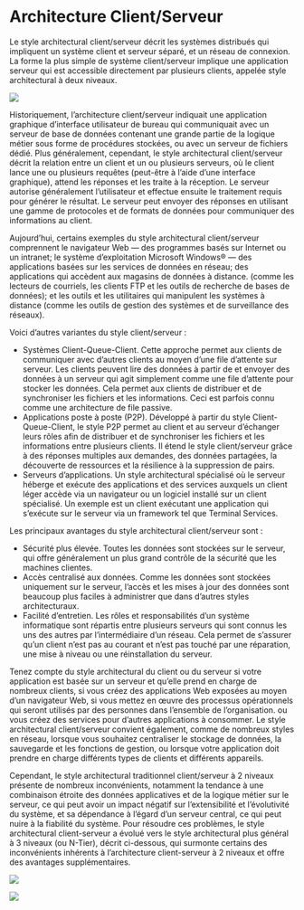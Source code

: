 # Architecture Client/Serveur

Le style architectural client/serveur décrit les systèmes distribués qui impliquent un système client et serveur séparé, et un réseau de connexion. La forme la plus simple de système client/serveur implique une application serveur qui est accessible directement par plusieurs clients, appelée style architectural à deux niveaux.

![](https://www.geonov.fr/fig/client-server/client-server-small.png)

Historiquement, l’architecture client/serveur indiquait une application graphique d’interface utilisateur de bureau qui communiquait avec un serveur de base de données contenant une grande partie de la logique métier sous forme de procédures stockées, ou avec un serveur de fichiers dédié. Plus généralement, cependant, le style architectural client/serveur décrit la relation entre un client et un ou plusieurs serveurs, où le client lance une ou plusieurs requêtes (peut-être à l’aide d’une interface graphique), attend les réponses et les traite à la réception. Le serveur autorise généralement l’utilisateur et effectue ensuite le traitement requis pour générer le résultat. Le serveur peut envoyer des réponses en utilisant une gamme de protocoles et de formats de données pour communiquer des informations au client.

Aujourd’hui, certains exemples du style architectural client/serveur comprennent le navigateur Web — des programmes basés sur Internet ou un intranet; le système d’exploitation Microsoft Windows® — des applications basées sur les services de données en réseau; des applications qui accèdent aux magasins de données à distance. (comme les lecteurs de courriels, les clients FTP et les outils de recherche de bases de données); et les outils et les utilitaires qui manipulent les systèmes à distance (comme les outils de gestion des systèmes et de surveillance des réseaux).

Voici d’autres variantes du style client/serveur :

- Systèmes Client-Queue-Client. Cette approche permet aux clients de communiquer avec d’autres clients au moyen d’une file d’attente sur serveur. Les clients peuvent lire des données à partir de et envoyer des données à un serveur qui agit simplement comme une file d’attente pour stocker les données. Cela permet aux clients de distribuer et de synchroniser les fichiers et les informations. Ceci est parfois connu comme une architecture de file passive.
- Applications poste à poste (P2P). Développé à partir du style Client-Queue-Client, le style P2P permet au client et au serveur d’échanger leurs rôles afin de distribuer et de synchroniser les fichiers et les informations entre plusieurs clients. Il étend le style client/serveur grâce à des réponses multiples aux demandes, des données partagées, la découverte de ressources et la résilience à la suppression de pairs.
- Serveurs d’applications. Un style architectural spécialisé où le serveur héberge et exécute des applications et des services auxquels un client léger accède via un navigateur ou un logiciel installé sur un client spécialisé. Un exemple est un client exécutant une application qui s’exécute sur le serveur via un framework tel que Terminal Services.

Les principaux avantages du style architectural client/serveur sont :
- Sécurité plus élevée. Toutes les données sont stockées sur le serveur, qui offre généralement un plus grand contrôle de la sécurité que les machines clientes.
- Accès centralisé aux données. Comme les données sont stockées uniquement sur le serveur, l’accès et les mises à jour des données sont beaucoup plus faciles à administrer que dans d’autres styles architecturaux.
- Facilité d’entretien. Les rôles et responsabilités d’un système informatique sont répartis entre plusieurs serveurs qui sont connus les uns des autres par l’intermédiaire d’un réseau. Cela permet de s’assurer qu’un client n’est pas au courant et n’est pas touché par une réparation, une mise à niveau ou une réinstallation du serveur.

Tenez compte du style architectural du client ou du serveur si votre application est basée sur un serveur et qu’elle prend en charge de nombreux clients, si vous créez des applications Web exposées au moyen d’un navigateur Web, si vous mettez en œuvre des processus opérationnels qui seront utilisés par des personnes dans l’ensemble de l’organisation. ou vous créez des services pour d’autres applications à consommer. Le style architectural client/serveur convient également, comme de nombreux styles en réseau, lorsque vous souhaitez centraliser le stockage de données, la sauvegarde et les fonctions de gestion, ou lorsque votre application doit prendre en charge différents types de clients et différents appareils.

Cependant, le style architectural traditionnel client/serveur à 2 niveaux présente de nombreux inconvénients, notamment la tendance à une combinaison étroite des données applicatives et de la logique métier sur le serveur, ce qui peut avoir un impact négatif sur l’extensibilité et l’évolutivité du système, et sa dépendance à l’égard d’un serveur central, ce qui peut nuire à la fiabilité du système. Pour résoudre ces problèmes, le style architectural client-serveur a évolué vers le style architectural plus général à 3 niveaux (ou N-Tier), décrit ci-dessous, qui surmonte certains des inconvénients inhérents à l’architecture client-serveur à 2 niveaux et offre des avantages supplémentaires.

![](https://www.geonov.fr/fig/client-server/client-server-3-tiers-small.png)

![](https://www.geonov.fr/fig/client-server/architecture-geonov.png)